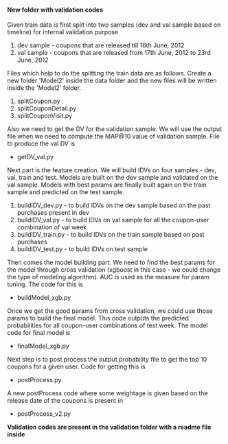 #### New folder with validation codes ####

Given train data is first split into two samples (dev and val sample based on timeline) for internal validation purpose
 1. dev sample - coupons that are released till 16th June, 2012
 2. val sample - coupons that are released from 17th June, 2012 to 23rd June, 2012

Files which help to do the splitting the train data are as follows. Create a new folder 'Model2' inside the data folder and the new files will be written inside the 'Model2' folder.
 1. splitCoupon.py
 2. splitCouponDetail.py
 3. splitCouponVisit.py

Also we need to get the DV for the validation sample. We will use the output file when we need to compute the MAP@10 value of validation sample. File to produce the val DV is
 * getDV_val.py

Next part is the feature creation. We will build IDVs on four samples - dev, val, train and test. 
Models are built on the dev sample and validated on the val sample. Models with best params are finally built again on the train sample and predicted on the test sample.
 1. buildIDV_dev.py - to build IDVs on the dev sample based on the past purchases present in dev
 2. buildIDV_val.py - to build IDVs on val sample for all the coupon-user combination of val week
 3. buildIDV_train.py - to build IDVs on the train sample based on past purchases
 4. buildIDV_test.py - to build IDVs on test sample 

Then comes the model building part. We need to find the best params for the model through cross validation (xgboost in this case - we could change the type of modeling algorithm). AUC is used as the measure for param tuning. The code for this is
 * buildModel_xgb.py

Once we get the good params from cross validation, we could use those params to build the final model. This code outputs the predicted probabilities for all coupon-user combinations of test week. The model code for final model is 
 * finalModel_xgb.py

Next step is to post process the output probability file to get the top 10 coupons for a given user. Code for getting this is
 * postProcess.py

A new postProcess code where some weightage is given based on the release date of the coupons is present in
 * postProcess_v2.py

**Validation codes are present in the validation folder with a readme file inside**
